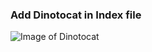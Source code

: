 ### Add Dinotocat in Index file
![Image of Dinotocat](https://octodex.github.com/images/dinotocat.png)
